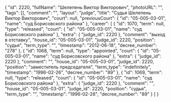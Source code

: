 {
    "id": 2220,
    "fullName": "Шелепень Виктор Викторович",
    "photoURL": "",
    "tags": [],
    "comment": "",
    "layout": "judge",
    "title": "Судья Шелепень Виктор Викторович",
    "court": null,
    "previousCourt": {
        "id": "05-005-03-01",
        "name": "суд Борисовского района"
    },
    "career": [
        {
            "id": 1070,
            "term": null,
            "type": "released",
            "court": {
                "id": "05-005-03-01",
                "name": "суд Борисовского района"
            },
            "extra": {
                "judge_id": 2220
            },
            "comment": "выход в отставку",
            "house_id": "05-005-03-01",
            "judge_id": 2220,
            "position": "судья",
            "term_type": "",
            "timestamp": "2012-06-18",
            "decree_number": "278"
        },
        {
            "id": 1068,
            "term": null,
            "type": "appointed",
            "court": {
                "id": "05-005-03-01",
                "name": "суд Борисовского района"
            },
            "extra": {
                "judge_id": 2220
            },
            "comment": "",
            "house_id": "05-005-03-01",
            "judge_id": 2220,
            "position": "заместитель председателя",
            "term_type": "indefinitely",
            "timestamp": "1996-02-26",
            "decree_number": "89"
        },
        {
            "id": 1069,
            "term": null,
            "type": "released",
            "court": {
                "id": "05-005-03-01",
                "name": "суд Борисовского района"
            },
            "extra": {
                "judge_id": 2220
            },
            "comment": "",
            "house_id": "05-005-03-01",
            "judge_id": 2220,
            "position": "судья",
            "term_type": "",
            "timestamp": "1996-02-26",
            "decree_number": "89"
        }
    ]
}